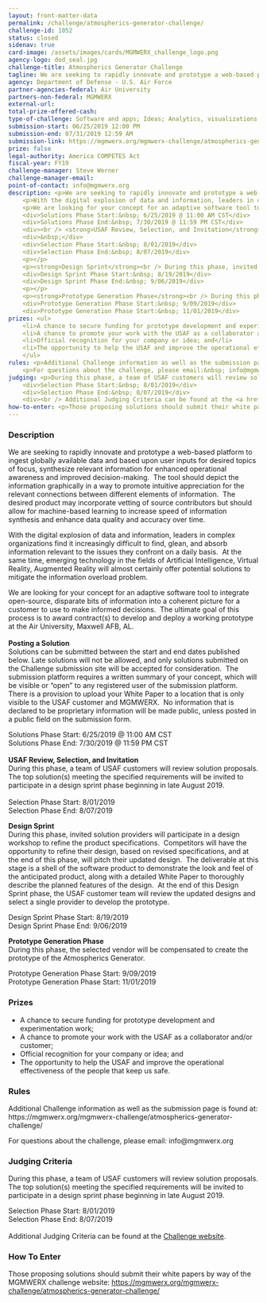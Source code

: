 ```yaml
---
layout: front-matter-data
permalink: /challenge/atmospherics-generator-challenge/
challenge-id: 1052
status: closed
sidenav: true
card-image: /assets/images/cards/MGMWERX_challenge_logo.png
agency-logo: dod_seal.jpg
challenge-title: Atmospherics Generator Challenge
tagline: We are seeking to rapidly innovate and prototype a web-based platform to ingest globally available data and based upon user inputs for desired topics of focus, synthesize relevant information for enhanced operational awareness and improved decision-making.
agency: Department of Defense - U.S. Air Force
partner-agencies-federal: Air University
partners-non-federal: MGMWERX
external-url:
total-prize-offered-cash: 
type-of-challenge: Software and apps; Ideas; Analytics, visualizations and algorithms; Scientific
submission-start: 06/25/2019 12:00 PM 
submission-end: 07/31/2019 12:59 AM
submission-link: https://mgmwerx.org/mgmwerx-challenge/atmospherics-generator-challenge/
prize: false
legal-authority: America COMPETES Act
fiscal-year: FY19
challenge-manager: Steve Werner
challenge-manager-email: 
point-of-contact: info@mgmwerx.org
description: <p>We are seeking to rapidly innovate and prototype a web-based platform to ingest globally available data and based upon user inputs for desired topics of focus, synthesize relevant information for enhanced operational awareness and improved decision-making.&nbsp; The tool should depict the information graphically in a way to promote intuitive appreciation for the relevant connections between different elements of information.&nbsp; The desired product may incorporate vetting of source contributors but should allow for machine-based learning to increase speed of information synthesis and enhance data quality and accuracy over time.</p>
    <p>With the digital explosion of data and information, leaders in complex organizations find it increasingly difficult to find, glean, and absorb information relevant to the issues they confront on a daily basis.&nbsp; At the same time, emerging technology in the fields of Artificial Intelligence, Virtual Reality, Augmented Reality will almost certainly offer potential solutions to mitigate the information overload problem.</p>
    <p>We are looking for your concept for an adaptive software tool to integrate open-source, disparate bits of information into a coherent picture for a customer to use to make informed decisions.&nbsp; The ultimate goal of this process is to award contract(s) to develop and deploy a working prototype at the Air University, Maxwell AFB, AL.<br /> <br /> <strong>Posting a Solution</strong><br /> Solutions can be submitted between the start and end dates published below. Late solutions will not be allowed, and only solutions submitted on the Challenge submission site will be accepted for consideration.&nbsp; The submission platform requires a written summary of your concept, which will be visible or &ldquo;open&rdquo; to any registered user of the submission platform.&nbsp; There is a provision to upload your White Paper to a location that is only visible to the USAF customer and MGMWERX.&nbsp; No information that is declared to be proprietary information will be made public, unless posted in a public field on the submission form.</p>
    <div>Solutions Phase Start:&nbsp; 6/25/2019 @ 11:00 AM CST</div>
    <div>Solutions Phase End:&nbsp; 7/30/2019 @ 11:59 PM CST</div>
    <div><br /> <strong>USAF Review, Selection, and Invitation</strong> <br /> During this phase, a team of USAF customers will review solution proposals. The top solution(s) meeting the specified requirements will be invited to participate in a design sprint phase beginning in late August 2019.</div>
    <div>&nbsp;</div>
    <div>Selection Phase Start:&nbsp; 8/01/2019</div>
    <div>Selection Phase End:&nbsp; 8/07/2019</div>
    <p></p>
    <p><strong>Design Sprint</strong><br /> During this phase, invited solution providers will participate in a design workshop to refine the product specifications.&nbsp; Competitors will have the opportunity to refine their design, based on revised specifications, and at the end of this phase, will pitch their updated design.&nbsp; The deliverable at this stage is a shell of the software product to demonstrate the look and feel of the anticipated product, along with a detailed White Paper to thoroughly describe the planned features of the design.&nbsp; At the end of this Design Sprint phase, the USAF customer team will review the updated designs and select a single provider to develop the prototype.</p>
    <div>Design Sprint Phase Start:&nbsp; 8/19/2019</div>
    <div>Design Sprint Phase End:&nbsp; 9/06/2019</div>
    <p></p>
    <p><strong>Prototype Generation Phase</strong><br /> During this phase, the selected vendor will be compensated to create the prototype of the Atmospherics Generator.</p>
    <div>Prototype Generation Phase Start:&nbsp; 9/09/2019</div>
    <div>Prototype Generation Phase Start:&nbsp; 11/01/2019</div>
prizes: <ul>
    <li>A chance to secure funding for prototype development and experimentation work;</li>
    <li>A chance to promote your work with the USAF as a collaborator and/or customer;</li>
    <li>Official recognition for your company or idea; and</li>
    <li>The opportunity to help the USAF and improve the operational effectiveness of the people that keep us safe.</li>
    </ul>
rules: <p>Additional Challenge information as well as the submission page is found at:&nbsp; https://mgmwerx.org/mgmwerx-challenge/atmospherics-generator-challenge/</p>
    <p>For questions about the challenge, please email:&nbsp; info@mgmwerx.org</p>
judging: <p>During this phase, a team of USAF customers will review solution proposals. The top solution(s) meeting the specified requirements will be invited to participate in a design sprint phase beginning in late August 2019.</p>
    <div>Selection Phase Start:&nbsp; 8/01/2019</div>
    <div>Selection Phase End:&nbsp; 8/07/2019</div>
    <div><br /> Additional Judging Criteria can be found at the <a href="https://mgmwerx.org/mgmwerx-challenge/atmospherics-generator-challenge/">Challenge website</a>.</div>
how-to-enter: <p>Those proposing solutions should submit their white papers by way of the MGMWERX challenge website:&nbsp;<a href="https://mgmwerx.org/mgmwerx-challenge/atmospherics-generator-challenge/">https://mgmwerx.org/mgmwerx-challenge/atmospherics-generator-challenge/</a></p>
---
```


<!-- Description start -->
### Description


<p>We are seeking to rapidly innovate and prototype a web-based platform to ingest globally available data and based upon user inputs for desired topics of focus, synthesize relevant information for enhanced operational awareness and improved decision-making.&nbsp; The tool should depict the information graphically in a way to promote intuitive appreciation for the relevant connections between different elements of information.&nbsp; The desired product may incorporate vetting of source contributors but should allow for machine-based learning to increase speed of information synthesis and enhance data quality and accuracy over time.</p>
<p>With the digital explosion of data and information, leaders in complex organizations find it increasingly difficult to find, glean, and absorb information relevant to the issues they confront on a daily basis.&nbsp; At the same time, emerging technology in the fields of Artificial Intelligence, Virtual Reality, Augmented Reality will almost certainly offer potential solutions to mitigate the information overload problem.</p>
<p>We are looking for your concept for an adaptive software tool to integrate open-source, disparate bits of information into a coherent picture for a customer to use to make informed decisions.&nbsp; The ultimate goal of this process is to award contract(s) to develop and deploy a working prototype at the Air University, Maxwell AFB, AL.<br /> <br /> <strong>Posting a Solution</strong><br /> Solutions can be submitted between the start and end dates published below. Late solutions will not be allowed, and only solutions submitted on the Challenge submission site will be accepted for consideration.&nbsp; The submission platform requires a written summary of your concept, which will be visible or &ldquo;open&rdquo; to any registered user of the submission platform.&nbsp; There is a provision to upload your White Paper to a location that is only visible to the USAF customer and MGMWERX.&nbsp; No information that is declared to be proprietary information will be made public, unless posted in a public field on the submission form.</p>
<div>Solutions Phase Start: 6/25/2019 @ 11:00 AM CST</div>
<div>Solutions Phase End: 7/30/2019 @ 11:59 PM CST</div>
<div><br /> <strong>USAF Review, Selection, and Invitation</strong> <br /> During this phase, a team of USAF customers will review solution proposals. The top solution(s) meeting the specified requirements will be invited to participate in a design sprint phase beginning in late August 2019.</div>
<div>&nbsp;</div>
<div>Selection Phase Start: 8/01/2019</div>
<div>Selection Phase End: 8/07/2019</div>
<p></p>
<p><strong>Design Sprint</strong><br /> During this phase, invited solution providers will participate in a design workshop to refine the product specifications.&nbsp; Competitors will have the opportunity to refine their design, based on revised specifications, and at the end of this phase, will pitch their updated design.&nbsp; The deliverable at this stage is a shell of the software product to demonstrate the look and feel of the anticipated product, along with a detailed White Paper to thoroughly describe the planned features of the design.&nbsp; At the end of this Design Sprint phase, the USAF customer team will review the updated designs and select a single provider to develop the prototype.</p>
<div>Design Sprint Phase Start: 8/19/2019</div>
<div>Design Sprint Phase End: 9/06/2019</div>
<p></p>
<p><strong>Prototype Generation Phase</strong><br /> During this phase, the selected vendor will be compensated to create the prototype of the Atmospherics Generator.</p>
<div>Prototype Generation Phase Start: 9/09/2019</div>
<div>Prototype Generation Phase Start: 11/01/2019</div>

<!-- Prizes start -->
### Prizes


<ul>
<li>A chance to secure funding for prototype development and experimentation work;</li>
<li>A chance to promote your work with the USAF as a collaborator and/or customer;</li>
<li>Official recognition for your company or idea; and</li>
<li>The opportunity to help the USAF and improve the operational effectiveness of the people that keep us safe.</li>
</ul>

<!-- Rules start -->
### Rules 


<p>Additional Challenge information as well as the submission page is found at: https://mgmwerx.org/mgmwerx-challenge/atmospherics-generator-challenge/</p>
<p>For questions about the challenge, please email: info@mgmwerx.org</p>

<!-- Judging start -->
### Judging Criteria


<p>During this phase, a team of USAF customers will review solution proposals. The top solution(s) meeting the specified requirements will be invited to participate in a design sprint phase beginning in late August 2019.</p>
<div>Selection Phase Start: 8/01/2019</div>
<div>Selection Phase End: 8/07/2019</div>
<div><br /> Additional Judging Criteria can be found at the <a href="https://mgmwerx.org/mgmwerx-challenge/atmospherics-generator-challenge/">Challenge website</a>.</div>

<!--  How To Enter start -->
### How To Enter


<p>Those proposing solutions should submit their white papers by way of the MGMWERX challenge website:&nbsp;<a href="https://mgmwerx.org/mgmwerx-challenge/atmospherics-generator-challenge/">https://mgmwerx.org/mgmwerx-challenge/atmospherics-generator-challenge/</a></p>

